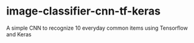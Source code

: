 # image-classifier-cnn-tf-keras
A simple CNN to recognize 10 everyday common items using Tensorflow and Keras
